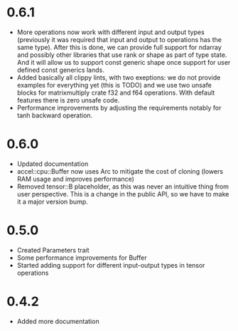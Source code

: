 # 0.6.1

- More operations now work with different input and output types (previously it was required that input and output to operations has the same type). After this is done, we can provide full support for ndarray and possibly other libraries that use rank or shape as part of type state. And it will allow us to support const generic shape once support for user defined const generics lands.
- Added basically all clippy lints, with two exeptions: we do not provide examples for everything yet (this is TODO) and we use two unsafe blocks for matrixmultiply crate f32 and f64 operations. With default features there is zero unsafe code.
- Performance improvements by adjusting the requirements notably for tanh backward operation.

# 0.6.0

- Updated documentation
- accel::cpu::Buffer now uses Arc to mitigate the cost of cloning (lowers RAM usage and improves performance)
- Removed tensor::B placeholder, as this was never an intuitive thing from user perspective. This is a change in the public API, so we have to make it a major version bump.

# 0.5.0

- Created Parameters trait
- Some performance improvements for Buffer
- Started adding support for different input-output types in tensor operations

# 0.4.2

- Added more documentation